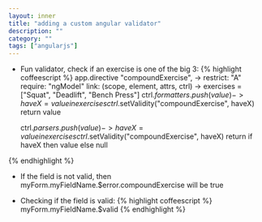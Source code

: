 ```yaml
---
layout: inner
title: "adding a custom angular validator"
description: ""
category: ""
tags: ["angularjs"]
---
```

* Fun validator, check if an exercise is one of the big 3:
{% highlight coffeescript %}
app.directive "compoundExercise", ->
  restrict: "A"
  require: "ngModel"
  link: (scope, element, attrs, ctrl) ->
    exercises = ["Squat", "Deadlift", "Bench Press"]
    ctrl.$formatters.push (value) ->
      haveX = value in exercises
      ctrl.$setValidity("compoundExercise", haveX)
      return value

    ctrl.$parsers.push (value) ->
      haveX = value in exercises
      ctrl.$setValidity("compoundExercise", haveX)
      return if haveX then value else null

{% endhighlight %}

* If the field is not valid, then myForm.myFieldName.$error.compoundExercise will be true

* Checking if the field is valid:
{% highlight coffeescript %}
myForm.myFieldName.$valid
{% endhighlight %}
